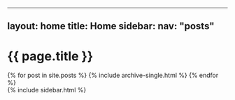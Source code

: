 
---
layout: home
title: Home
sidebar:
  nav: "posts"
---

<div class="page-with-sidebar">
  <div class="content-area">
    <div class="archive">
      <h1 id="page-title" class="page__title">{{ page.title }}</h1>
      {% for post in site.posts %}
        {% include archive-single.html %}
      {% endfor %}
    </div>
  </div>

  <div class="custom-sidebar-wrapper">
    <div class="custom-sidebar">
      {% include sidebar.html %}
    </div>
  </div>
</div>


